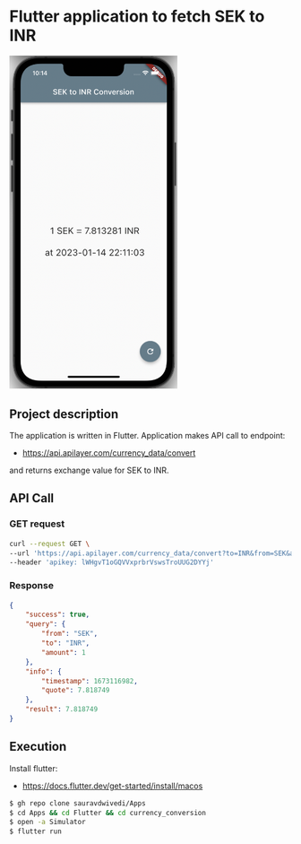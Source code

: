 # Flutter application to fetch SEK to INR

<img src=pic.PNG alt="iOS simulator image" width="300">

## Project description

The application is written in Flutter. Application makes API call to endpoint:

- https://api.apilayer.com/currency_data/convert

and returns exchange value for SEK to INR.

## API Call

### GET request
```bash
curl --request GET \
--url 'https://api.apilayer.com/currency_data/convert?to=INR&from=SEK&amount=1' \
--header 'apikey: lWHgvT1oGQVVxprbrVswsTroUUG2DYYj'
```

### Response
```json
{
    "success": true,
    "query": {
        "from": "SEK",
        "to": "INR",
        "amount": 1
    },
    "info": {
        "timestamp": 1673116982,
        "quote": 7.818749
    },
    "result": 7.818749
}
```

## Execution

Install flutter:

- https://docs.flutter.dev/get-started/install/macos
  
```bash
$ gh repo clone sauravdwivedi/Apps
$ cd Apps && cd Flutter && cd currency_conversion
$ open -a Simulator
$ flutter run
```
